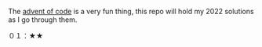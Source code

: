 The [advent of code](https://adventofcode.com/2022) is a very fun thing, this repo will hold my 2022 solutions as I go through them.

０１：★★